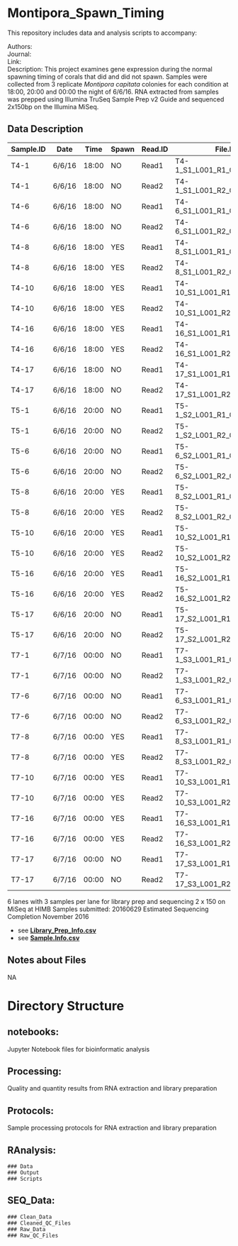 # Montipora_Spawn_Timing


This repository includes data and analysis scripts to accompany:

Authors:  
Journal:   
Link:   
Description: 
This project examines gene expression during the normal spawning timing of corals that did and did not spawn. Samples were collected from 3 replicate _Montipora capitata_ colonies for each condition at 18:00, 20:00 and 00:00 the night of 6/6/16. RNA extracted from samples was prepped using Illumina TruSeq Sample Prep v2 Guide and sequenced 2x150bp on the Illumina MiSeq.
 
## Data Description

**Sample.ID** | **Date** | **Time** | **Spawn** | **Read.ID** | **File.ID** | **Read.Count**  
 ------ | ------ | ------ | ------ | ------ | ------ | ------ 
T4-1 | 6/6/16 | 18:00 | NO | Read1 | T4-1_S1_L001_R1_001.fastq.gz |
T4-1 | 6/6/16 | 18:00 | NO | Read2 | T4-1_S1_L001_R2_001.fastq.gz |
T4-6 | 6/6/16 | 18:00 | NO | Read1 | T4-6_S1_L001_R1_001.fastq.gz |
T4-6 | 6/6/16 | 18:00 | NO | Read2 | T4-6_S1_L001_R2_001.fastq.gz |
T4-8 | 6/6/16 | 18:00 | YES | Read1 | T4-8_S1_L001_R1_001.fastq.gz |
T4-8 | 6/6/16 | 18:00 | YES | Read2 | T4-8_S1_L001_R2_001.fastq.gz |
T4-10 | 6/6/16 | 18:00 | YES | Read1 | T4-10_S1_L001_R1_001.fastq.gz |
T4-10 | 6/6/16 | 18:00 | YES | Read2 | T4-10_S1_L001_R2_001.fastq.gz |
T4-16 | 6/6/16 | 18:00 | YES | Read1 | T4-16_S1_L001_R1_001.fastq.gz |
T4-16 | 6/6/16 | 18:00 | YES | Read2 | T4-16_S1_L001_R2_001.fastq.gz |
T4-17 | 6/6/16 | 18:00 | NO | Read1 | T4-17_S1_L001_R1_001.fastq.gz |
T4-17 | 6/6/16 | 18:00 | NO | Read2 | T4-17_S1_L001_R2_001.fastq.gz |
T5-1 | 6/6/16 | 20:00 | NO | Read1 | T5-1_S2_L001_R1_001.fastq.gz |
T5-1 | 6/6/16 | 20:00 | NO | Read2 | T5-1_S2_L001_R2_001.fastq.gz |
T5-6 | 6/6/16 | 20:00 | NO | Read1 | T5-6_S2_L001_R1_001.fastq.gz |
T5-6 | 6/6/16 | 20:00 | NO | Read2 | T5-6_S2_L001_R2_001.fastq.gz |
T5-8 | 6/6/16 | 20:00 | YES | Read1 | T5-8_S2_L001_R1_001.fastq.gz |
T5-8 | 6/6/16 | 20:00 | YES | Read2 | T5-8_S2_L001_R2_001.fastq.gz |
T5-10 | 6/6/16 | 20:00 | YES | Read1 | T5-10_S2_L001_R1_001.fastq.gz |
T5-10 | 6/6/16 | 20:00 | YES | Read2 | T5-10_S2_L001_R2_001.fastq.gz |
T5-16 | 6/6/16 | 20:00 | YES | Read1 | T5-16_S2_L001_R1_001.fastq.gz |
T5-16 | 6/6/16 | 20:00 | YES | Read2 | T5-16_S2_L001_R2_001.fastq.gz |
T5-17 | 6/6/16 | 20:00 | NO | Read1 | T5-17_S2_L001_R1_001.fastq.gz |
T5-17 | 6/6/16 | 20:00 | NO | Read2 | T5-17_S2_L001_R2_001.fastq.gz |
T7-1 | 6/7/16 | 00:00 | NO | Read1 | T7-1_S3_L001_R1_001.fastq.gz |
T7-1 | 6/7/16 | 00:00 | NO | Read2 | T7-1_S3_L001_R2_001.fastq.gz |
T7-6 | 6/7/16 | 00:00 | NO | Read1 | T7-6_S3_L001_R1_001.fastq.gz |
T7-6 | 6/7/16 | 00:00 | NO | Read2 | T7-6_S3_L001_R2_001.fastq.gz |
T7-8 | 6/7/16 | 00:00 | YES | Read1 | T7-8_S3_L001_R1_001.fastq.gz |
T7-8 | 6/7/16 | 00:00 | YES | Read2 | T7-8_S3_L001_R2_001.fastq.gz |
T7-10 | 6/7/16 | 00:00 | YES | Read1 | T7-10_S3_L001_R1_001.fastq.gz |
T7-10 | 6/7/16 | 00:00 | YES | Read2 | T7-10_S3_L001_R2_001.fastq.gz |
T7-16 | 6/7/16 | 00:00 | YES | Read1 | T7-16_S3_L001_R1_001.fastq.gz |
T7-16 | 6/7/16 | 00:00 | YES | Read2 | T7-16_S3_L001_R2_001.fastq.gz |
T7-17 | 6/7/16 | 00:00 | NO | Read1 | T7-17_S3_L001_R1_001.fastq.gz |
T7-17 | 6/7/16 | 00:00 | NO | Read2 | T7-17_S3_L001_R2_001.fastq.gz |



6 lanes with 3 samples per lane for library prep and sequencing 2 x 150 on MiSeq at HIMB
Samples submitted: 20160629
Estimated Sequencing Completion November 2016

* see [**Library_Prep_Info.csv**](https://github.com/hputnam/Montipora_Spawn_Timing/blob/master/Processing/Library_Prep_Info.csv)
* see [**Sample.Info.csv**](https://github.com/hputnam/Montipora_Spawn_Timing/blob/master/Processing/Sample.Info.csv)

## Notes about Files
NA

# Directory Structure


## notebooks:
Jupyter Notebook files for bioinformatic analysis

## Processing:
Quality and quantity results from RNA extraction and library preparation 

## Protocols:
Sample processing protocols for RNA extraction and library preparation

## RAnalysis:
	### Data
	### Output
	### Scripts

## SEQ_Data:
	### Clean_Data
	### Cleaned_QC_Files
	### Raw_Data
	### Raw_QC_Files
 











